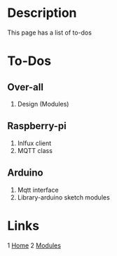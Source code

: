 # Description

This page has a list of to-dos
# To-Dos
## Over-all
1. Design (Modules)

## Raspberry-pi

1. Inlfux client
2. MQTT class

## Arduino

1. Mqtt interface
2. Library-arduino sketch modules

# Links
1 [Home](index.md)
2 [Modules](pi-modules.md)
